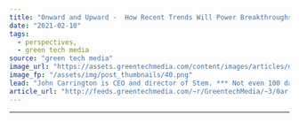 ```yaml
---
title: "Onward and Upward -  How Recent Trends Will Power Breakthroughs in 2021 and Beyond"
date: "2021-02-10"
tags: 
  - perspectives,
  - green tech media
source: "green tech media"
image_url: "https://assets.greentechmedia.com/content/images/articles/distribution_grid_utility_XL.png"
image_fp: "/assets/img/post_thumbnails/40.png"
lead: "John Carrington is CEO and director of Stem. *** Not even 100 days into his administration, President Biden's sense of urgency in tackling climate issues and driving a clean energy revolution is clear. Here is a look at how key recent trends in energ ..."
article_url: "http://feeds.greentechmedia.com/~r/GreentechMedia/~3/0ar-ORYHS8Q/onward-and-upward-how-recent-trends-will-power-breakthroughs-in-2021-and-beyond"
---
```


---
